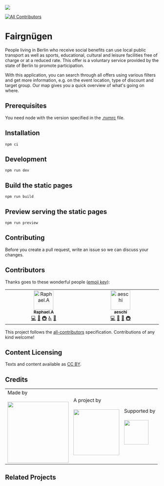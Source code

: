 ![](https://img.shields.io/badge/Built%20with%20%E2%9D%A4%EF%B8%8F-at%20Technologiestiftung%20Berlin-blue)

<!-- ALL-CONTRIBUTORS-BADGE:START - Do not remove or modify this section -->
[![All Contributors](https://img.shields.io/badge/all_contributors-2-orange.svg?style=flat-square)](#contributors-)
<!-- ALL-CONTRIBUTORS-BADGE:END -->

# Fairgnügen

People living in Berlin who receive social benefits can use local public transport as well as sports, educational,
cultural and leisure facilities free of charge or at a reduced rate. This offer is a voluntary service provided by
the state of Berlin to promote participation.

With this application, you can search through all offers using various filters and get more information, e.g. on
the event location, type of discount and target group. Our map gives you a quick overview of what's going on where.

## Prerequisites

You need node with the version specified in the [.nvmrc](.nvmrc) file.

## Installation

```
npm ci
```

## Development

```
npm run dev
```

## Build the static pages

```
npm run build
```

## Preview serving the static pages

```
npm run preview
```

## Contributing

Before you create a pull request, write an issue so we can discuss your changes.

## Contributors

Thanks goes to these wonderful people ([emoji key](https://allcontributors.org/docs/en/emoji-key)):

<!-- ALL-CONTRIBUTORS-LIST:START - Do not remove or modify this section -->
<!-- prettier-ignore-start -->
<!-- markdownlint-disable -->
<table>
  <tbody>
    <tr>
      <td align="center" valign="top" width="14.28%"><a href="https://github.com/raphael-arce"><img src="https://avatars.githubusercontent.com/u/8709861?v=4?s=64" width="64px;" alt="Raphael.A"/><br /><sub><b>Raphael.A</b></sub></a><br /><a href="https://github.com/technologiestiftung/fairgnuegen/commits?author=raphael-arce" title="Code">💻</a> <a href="#maintenance-raphael-arce" title="Maintenance">🚧</a> <a href="#infra-raphael-arce" title="Infrastructure (Hosting, Build-Tools, etc)">🚇</a> <a href="#a11y-raphael-arce" title="Accessibility">️️️️♿️</a> <a href="https://github.com/technologiestiftung/fairgnuegen/commits?author=raphael-arce" title="Documentation">📖</a></td>
      <td align="center" valign="top" width="14.28%"><a href="https://github.com/aeschi"><img src="https://avatars.githubusercontent.com/u/56318362?v=4?s=64" width="64px;" alt="aeschi"/><br /><sub><b>aeschi</b></sub></a><br /><a href="https://github.com/technologiestiftung/fairgnuegen/commits?author=aeschi" title="Code">💻</a> <a href="#design-aeschi" title="Design">🎨</a> <a href="#maintenance-aeschi" title="Maintenance">🚧</a> <a href="#infra-aeschi" title="Infrastructure (Hosting, Build-Tools, etc)">🚇</a></td>
    </tr>
  </tbody>
</table>

<!-- markdownlint-restore -->
<!-- prettier-ignore-end -->

<!-- ALL-CONTRIBUTORS-LIST:END -->

This project follows the [all-contributors](https://github.com/all-contributors/all-contributors) specification. Contributions of any kind welcome!

## Content Licensing

Texts and content available as [CC BY](https://creativecommons.org/licenses/by/3.0/de/).

## Credits

<table>
  <tr>
    <td>
      Made by <a href="https://citylab-berlin.org/de/start/">
        <br />
        <br />
        <img width="200" src="https://logos.citylab-berlin.org/logo-citylab-berlin.svg" />
      </a>
    </td>
    <td>
      A project by <a href="https://www.technologiestiftung-berlin.de/">
        <br />
        <br />
        <img width="150" src="https://logos.citylab-berlin.org/logo-technologiestiftung-berlin-de.svg" />
      </a>
    </td>
    <td>
      Supported by <a href="https://www.berlin.de/rbmskzl/">
        <br />
        <br />
        <img width="80" src="https://logos.citylab-berlin.org/logo-berlin-senatskanzelei-de.svg" />
      </a>
    </td>
  </tr>
</table>

## Related Projects
